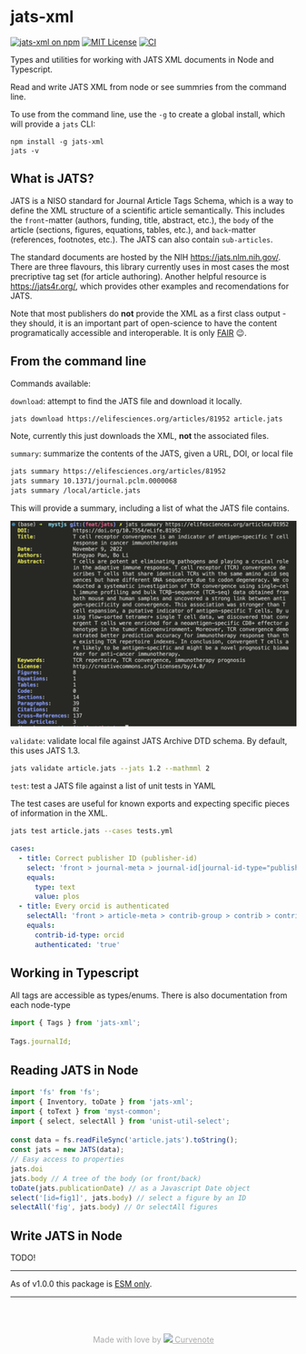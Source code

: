 # jats-xml

[![jats-xml on npm](https://img.shields.io/npm/v/jats-xml.svg)](https://www.npmjs.com/package/jats-xml)
[![MIT License](https://img.shields.io/badge/license-MIT-blue.svg)](https://github.com/curvenote/jats-xml/blob/main/LICENSE)
[![CI](https://github.com/curvenote/jats-xml/workflows/CI/badge.svg)](https://github.com/curvenote/jats-xml/actions)

Types and utilities for working with JATS XML documents in Node and Typescript.

Read and write JATS XML from node or see summries from the command line.

To use from the command line, use the `-g` to create a global install, which will provide a `jats` CLI:

```
npm install -g jats-xml
jats -v
```

## What is JATS?

JATS is a NISO standard for Journal Article Tags Schema, which is a way to define the XML structure of a scientific article semantically. This includes the `front`-matter (authors, funding, title, abstract, etc.), the `body` of the article (sections, figures, equations, tables, etc.), and `back`-matter (references, footnotes, etc.). The JATS can also contain `sub-articles`.

The standard documents are hosted by the NIH <https://jats.nlm.nih.gov/>. There are three flavours, this library currently uses in most cases the most precriptive tag set (for article authoring). Another helpful resource is <https://jats4r.org/>, which provides other examples and recomendations for JATS.

Note that most publishers do **not** provide the XML as a first class output - they should, it is an important part of open-science to have the content programatically accessible and interoperable. It is only [FAIR](https://www.go-fair.org/fair-principles/) 😉.

## From the command line

Commands available:

`download`: attempt to find the JATS file and download it locally.

```bash
jats download https://elifesciences.org/articles/81952 article.jats
```

Note, currently this just downloads the XML, **not** the associated files.

`summary`: summarize the contents of the JATS, given a URL, DOI, or local file

```bash
jats summary https://elifesciences.org/articles/81952
jats summary 10.1371/journal.pclm.0000068
jats summary /local/article.jats
```

This will provide a summary, including a list of what the JATS file contains.

![Output of `jats summary`](/images/jats-output.png)

`validate`: validate local file against JATS Archive DTD schema. By default, this uses JATS 1.3.

```bash
jats validate article.jats --jats 1.2 --mathmml 2
```

`test`: test a JATS file against a list of unit tests in YAML

The test cases are useful for known exports and expecting specific pieces of information in the XML.

```bash
jats test article.jats --cases tests.yml
```

```yaml
cases:
  - title: Correct publisher ID (publisher-id)
    select: 'front > journal-meta > journal-id[journal-id-type="publisher-id"] > *'
    equals:
      type: text
      value: plos
  - title: Every orcid is authenticated
    selectAll: 'front > article-meta > contrib-group > contrib > contrib-id'
    equals:
      contrib-id-type: orcid
      authenticated: 'true'
```

## Working in Typescript

All tags are accessible as types/enums. There is also documentation from each node-type

```typescript
import { Tags } from 'jats-xml';

Tags.journalId;
```

## Reading JATS in Node

```typescript
import 'fs' from 'fs';
import { Inventory, toDate } from 'jats-xml';
import { toText } from 'myst-common';
import { select, selectAll } from 'unist-util-select';

const data = fs.readFileSync('article.jats').toString();
const jats = new JATS(data);
// Easy access to properties
jats.doi
jats.body // A tree of the body (or front/back)
toDate(jats.publicationDate) // as a Javascript Date object
select('[id=fig1]', jats.body) // select a figure by an ID
selectAll('fig', jats.body) // Or selectAll figures
```

## Write JATS in Node

TODO!

---

As of v1.0.0 this package is [ESM only](https://gist.github.com/sindresorhus/a39789f98801d908bbc7ff3ecc99d99c).

---

<p style="text-align: center; color: #aaa; padding-top: 50px">
  Made with love by
  <a href="https://curvenote.com" target="_blank" style="color: #aaa">
    <img src="https://cdn.curvenote.com/brand/logo-blue-icon.png" style="height: 1em" /> Curvenote
  </a>
</p>
